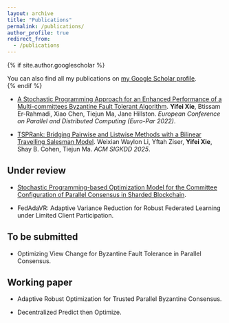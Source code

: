 ```yaml
---
layout: archive
title: "Publications"
permalink: /publications/
author_profile: true
redirect_from:
  - /publications
---
```


{% if site.author.googlescholar %}
  <div class="wordwrap">You can also find all my publications on <a href="{{site.author.googlescholar}}">my Google Scholar profile</a>.</div>
{% endif %}

<!--{% include base_path %}-->

<!--{% for post in site.publications reversed %}
  {% include archive-single.html %}
{% endfor %}-->

* [A Stochastic Programming Approach for an Enhanced Performance of a Multi-committees Byzantine Fault Tolerant Algorithm](https://link.springer.com/chapter/10.1007/978-3-031-31209-0_20). **Yifei Xie**, Btissam Er-Rahmadi, Xiao Chen, Tiejun Ma, Jane Hillston. *European Conference on Parallel and Distributed Computing (Euro-Par 2022)*.

* [TSPRank: Bridging Pairwise and Listwise Methods with a Bilinear Travelling Salesman Model](https://arxiv.org/abs/2411.12064). Weixian Waylon Li, Yftah Ziser, **Yifei Xie**, Shay B. Cohen, Tiejun Ma. *ACM SIGKDD 2025*.

Under review
-----
<!--* A Decentralized Learning Algorithm for Predict-then-Optimize Framework.-->
* [Stochastic Programming-based Optimization Model for the Committee Configuration of Parallel Consensus in Sharded Blockchain](https://papers.ssrn.com/sol3/papers.cfm?abstract_id=5510247).

* FedAdaVR: Adaptive Variance Reduction for Robust Federated Learning under Limited Client Participation.

To be submitted
-----
* Optimizing View Change for Byzantine Fault Tolerance in Parallel Consensus. 


Working paper
-----

* Adaptive Robust Optimization for Trusted Parallel Byzantine Consensus.

* Decentralized Predict then Optimize.

